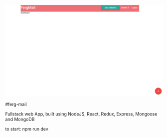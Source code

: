 ![Alt text](./screenshots/ferg-mail.jpg)

#ferg-mail

Fullstack web App, built using NodeJS, React, Redux, Express, Mongoose and MongoDB

to start: npm run dev